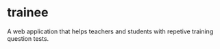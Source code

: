 # trainee
A web application that helps teachers and students with repetive training question tests.
